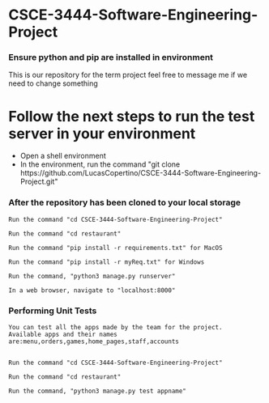 # CSCE-3444-Software-Engineering-Project
<h3>Ensure python and pip are installed in environment</h3>
This is our repository for the term project feel free to message me if we need to change something
<h1> Follow the next steps to run the test server in your environment</h1>
<ul>
	<li>Open a shell environment</li>	
	<li>In the environment, run the command "git clone https://github.com/LucasCopertino/CSCE-3444-Software-Engineering-Project.git"</li>
</ul>

<h3>After the repository has been cloned to your local storage</h3>
	
	Run the command "cd CSCE-3444-Software-Engineering-Project"
	
	Run the command "cd restaurant"
	
	Run the command "pip install -r requirements.txt" for MacOS
	
	Run the command "pip install -r myReq.txt" for Windows

	Run the command, "python3 manage.py runserver"
	
	In a web browser, navigate to "localhost:8000"


<h3>Performing Unit Tests</h3>



	You can test all the apps made by the team for the project. 
	Available apps and their names are:menu,orders,games,home_pages,staff,accounts
	
	
	Run the command "cd CSCE-3444-Software-Engineering-Project"
	
	Run the command "cd restaurant"
	
	Run the command, "python3 manage.py test appname"
